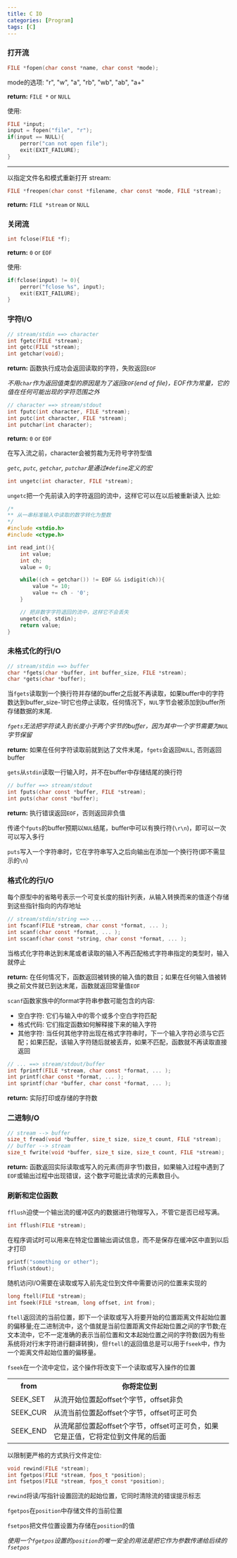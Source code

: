 ```yaml
---
title: C IO 
categories: [Program]
tags: [C]
---
```


### 打开流

``` c
FILE *fopen(char const *name, char const *mode);
```
mode的选项:  "r", "w", "a", "rb", "wb", "ab", "a+"

**return:** `FILE *` or `NULL`

使用:

``` c
FILE *input;
input = fopen("file", "r");
if(input == NULL){
    perror("can not open file");
    exit(EXIT_FAILURE);
}
```
---
以指定文件名和模式重新打开 stream:

``` c
FILE *freopen(char const *filename, char const *mode, FILE *stream);
```
**return:** `FILE *stream` or `NULL`

### 关闭流

``` c
int fclose(FILE *f);
```
**return:** `0` or `EOF`

使用:

``` c
if(fclose(input) != 0){
    perror("fclose %s", input);
    exit(EXIT_FAILURE);
}
```

### 字符I/O

``` c
// stream/stdin ==> character
int fgetc(FILE *stream);
int getc(FILE *stream);
int getchar(void);
```
**return:** 函数执行成功会返回读取的字符，失败返回`EOF`

*不用`char`作为返回值类型的原因是为了返回`EOF`(end of file)，EOF作为常量，它的值在任何可能出现的字符范围之外*


``` c
// character ==> stream/stdout
int fputc(int character, FILE *stream);
int putc(int character, FILE *stream);
int putchar(int character);
```

**return:** `0` or `EOF` 

在写入流之前，character会被剪裁为无符号字符型值

*`getc`, `putc`, `getchar`, `putchar`是通过`#define`定义的宏*


``` c
int ungetc(int character, FILE *stream);
```

`ungetc`把一个先前读入的字符返回的流中，这样它可以在以后被重新读入  比如:

``` c
/*
** 从一串标准输入中读取的数字转化为整数
*/
#include <stdio.h>
#include <ctype.h>

int read_int(){
    int value;
    int ch;
    value = 0;

    while((ch = getchar()) != EOF && isdigit(ch)){
        value *= 10;
        value += ch - '0';
    }

    // 把非数字字符退回的流中，这样它不会丢失
    ungetc(ch, stdin);
    return value;
}
```

### 未格式化的行I/O

``` c
// stream/stdin ==> buffer
char *fgets(char *buffer, int buffer_size, FILE *stream);
char *gets(char *buffer);
```

当`fgets`读取到一个换行符并存储的buffer之后就不再读取，如果buffer中的字符数达到buffer_size-1时它也停止读取，任何情况下，`NUL`字节会被添加到buffer所存储数据的末尾.

*`fgets`无法把字符读入到长度小于两个字节的buffer，因为其中一个字节需要为`NUL`字节保留* 

**return:** 如果在任何字符读取前就到达了文件末尾，`fgets`会返回`NULL`, 否则返回buffer

`gets`从`stdin`读取一行输入时，并不在buffer中存储结尾的换行符

``` c
// buffer ==> stream/stdout
int fputs(char const *buffer, FILE *stream);
int puts(char const *buffer);
```

**return:** 执行错误返回`EOF`，否则返回非负值 

传递个`fputs`的buffer预期以`NUL`结尾，buffer中可以有换行符(`\r\n`)，即可以一次可以写入多行

`puts`写入一个字符串时，它在字符串写入之后向输出在添加一个换行符(即不需显示的`\n`)

### 格式化的行I/O

每个原型中的省略号表示一个可变长度的指针列表，从输入转换而来的值逐个存储到这些指针指向的内存地址

``` c
// stream/stdin/string ==> ...
int fscanf(FILE *stream, char const *format, ... );
int scanf(char const *format, ... );
int sscanf(char const *string, char const *format, ... );
```

当格式化字符串达到末尾或者读取的输入不再匹配格式字符串指定的类型时，输入就停止

**return:** 在任何情况下，函数返回被转换的输入值的数目；如果在任何输入值被转换之前文件就已到达末尾，函数就返回常量值`EOF`

`scanf`函数家族中的format字符串参数可能包含的内容:

- 空白字符: 它们与输入中的零个或多个空白字符匹配
- 格式代码: 它们指定函数如何解释接下来的输入字符
- 其他字符: 当任何其他字符出现在格式字符串时，下一个输入字符必须与它匹配；如果匹配，该输入字符随后就被丢弃，如果不匹配，函数就不再读取直接返回

``` c
// ... ==> stream/stdout/buffer
int fprintf(FILE *stream, char const *format, ... );
int printf(char const *format, ... );
int sprintf(char *buffer, char const *format, ... );
```

**return:** 实际打印或存储的字符数

### 二进制I/O

``` c
// stream --> buffer
size_t fread(void *buffer, size_t size, size_t count, FILE *stream);
// buffer --> stream
size_t fwrite(void *buffer, size_t size, size_t count, FILE *stream);
```

**return:** 函数返回实际读取或写入的元素(而非字节)数目，如果输入过程中遇到了`EOF`或输出过程中出现错误，这个数字可能比请求的元素数目小。

### 刷新和定位函数

`fflush`迫使一个输出流的缓冲区内的数据进行物理写入，不管它是否已经写满。

``` c
int fflush(FILE *stream);
```
在程序调试时可以用来在特定位置输出调试信息，而不是保存在缓冲区中直到以后才打印

``` c
printf("something or other");
fflush(stdout);
```

随机访问I/O需要在读取或写入前先定位到文件中需要访问的位置来实现的

``` c
long ftell(FILE *stream);
int fseek(FILE *stream, long offset, int from);
```

`ftell`返回流的当前位置，即下一个读取或写入将要开始的位置距离文件起始位置的偏移量;在二进制流中，这个值就是当前位置距离文件起始位置之间的字节数;在文本流中，它不一定准确的表示当前位置和文本起始位置之间的字符数(因为有些系统将对行末字符进行翻译转换)，但`ftell`的返回值总是可以用于`fseek`中，作为一个距离文件起始位置的偏移量。

`fseek`在一个流中定位，这个操作将改变下一个读取或写入操作的位置

<table class="table table-bordered table-hover">
    <tr>
        <th>from</th>
        <th>你将定位到</th>
    </tr>
    <tr>
        <td>SEEK_SET</td>
        <td>从流开始位置起offset个字节，offset非负</td>
    </tr>
    <tr>
        <td>SEEK_CUR</td>
        <td>从流当前位置起offset个字节，offset可正可负</td>
    </tr>
    <tr>
        <td>SEEK_END</td>
        <td>从流尾部位置起offset个字节，offset可正可负，如果它是正值，它将定位到文件尾的后面</td>
    </tr>
</table>

以限制更严格的方式执行文件定位:

``` c
void rewind(FILE *stream);
int fgetpos(FILE *stream, fpos_t *position);
int fsetpos(FILE *stream, fpos_t const *position);
```
`rewind`将读/写指针设置回流的起始位置，它同时清除流的错误提示标志

`fgetpos`在`position`中存储文件的当前位置

`fsetpos`把文件位置设置为存储在`position`的值

*使用一个`fgetpos`设置的`position`的唯一安全的用法是把它作为参数传递给后续的`fsetpos`*
